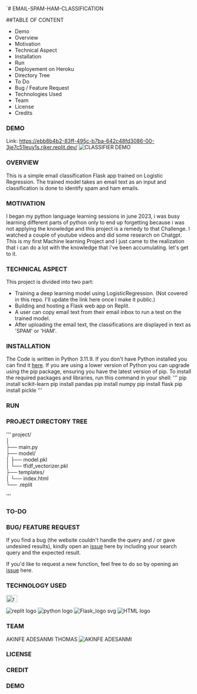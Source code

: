 `# EMAIL-SPAM-HAM-CLASSIFICATION

##TABLE OF CONTENT
* Demo
* Overview
* Motivation
* Technical Aspect
* Installation
* Run
* Deployement on Heroku
* Directory Tree
* To Do
* Bug / Feature Request
* Technologies Used
* Team
* License
* Credits

### DEMO
Link: https://ebb8b4b2-83ff-495c-b7ba-642c48fd3086-00-3je7c51leuy1s.riker.replit.dev/
![CLASSIFIER DEMO](https://github.com/user-attachments/assets/e8d67dfe-554b-40d2-a6d8-7ec8f2ec122e)

###  OVERVIEW
This is a simple email classification Flask app trained on Logistic Regression. The trained model takes an email text as an input and classification is done to identify spam and ham emails. 

### MOTIVATION
I began my python language learning sessions in june 2023, i was busy learning different parts of python only to end up forgetting because i was not applying the knowledge and this project is a remedy to that Challenge. I watched a couple of youtube videos and did some research on Chatgpt.  This is my first Machine learning Project and I just came to the realization that i can do a lot with the knowledge that i've been accumulating. let's get to it.  

### TECHNICAL ASPECT
This project is divided into two part:

* Training a deep learning model using LogisticRegression. (Not covered in this repo. I'll update the link here once I make it public.)
* Building and hosting a Flask web app on Replit.
* A user can copy email text from their email inbox to run a test on the trained model.
* After uploading the email text, the classifications are displayed in text as 'SPAM' or 'HAM'.

### INSTALLATION
The Code is written in Python 3.11.9. If you don't have Python installed you can find it [here](https://www.python.org/downloads/release/python-3119/). If you are using a lower version of Python you can upgrade using the pip package, ensuring you have the latest version of pip. To install the required packages and libraries, run this command in your shell:
'''
pip install scikit-learn
pip install pandas
pip install numpy
pip install flask
pip install pickle
'''
### RUN

### PROJECT DIRECTORY TREE 
'''
project/  
│  
├── main.py           
├── model/  
│     ├── model.pkl  
│     └── tfidf_vectorizer.pkl  
├── templates/  
│     └── index.html  
└── .replit  

'''
### TO-DO  
### BUG/ FEATURE REQUEST  
If you find a bug (the website couldn't handle the query and / or gave undesired results), kindly open an [issue](https://github.com/pizzyander/EMAIL-SPAM-HAM-CLASSIFICATION/issues) here by including your search query and the expected result.  

If you'd like to request a new function, feel free to do so by opening an [issue](https://github.com/pizzyander/EMAIL-SPAM-HAM-CLASSIFICATION/issues) here.  

### TECHNOLOGY USED
<img src="[your-image-url](https://github.com/user-attachments/assets/3aa4112c-93d7-43f8-9496-f37b04ab795a)" alt="replit logo" width="30" height="20">

![replit logo](https://github.com/user-attachments/assets/3aa4112c-93d7-43f8-9496-f37b04ab795a)
![python logo](https://github.com/user-attachments/assets/c3524afe-599b-4ea1-a341-80bb6f53c4ef)
![Flask_logo svg](https://github.com/user-attachments/assets/188266ce-e439-489f-961c-c9f628f26212)
![HTML logo](https://github.com/user-attachments/assets/622cc8af-03a7-4aed-b771-75e3d0c997e0)


### TEAM
AKINFE ADESANMI THOMAS
![AKINFE ADESANMI](https://github.com/user-attachments/assets/92f1721e-ab4c-428b-8b7d-48ffef1cea4b)

### LICENSE
### CREDIT

### DEMO
